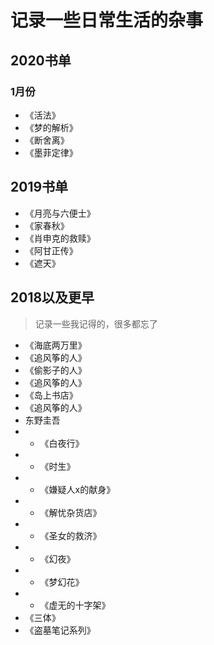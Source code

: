 # 记录一些日常生活的杂事


## 2020书单

### 1月份

- 《活法》<Badge text="38%"/> 
- 《梦的解析》<Badge text="58%"/> 
- 《断舍离》<Badge text="42%"/> 
- 《墨菲定律》<Badge text="12%"/> 

## 2019书单

- 《月亮与六便士》
- 《家春秋》 <Badge text="68%"/> 
- 《肖申克的救赎》
- 《阿甘正传》
- 《遮天》 <Badge text="三阅" type="warn"/>


## 2018以及更早

> 记录一些我记得的，很多都忘了

- 《海底两万里》
- 《追风筝的人》
- 《偷影子的人》
- 《追风筝的人》
- 《岛上书店》
- 《追风筝的人》
- 东野圭吾
- - 《白夜行》
- - 《时生》
- - 《嫌疑人x的献身》
- - 《解忧杂货店》
- - 《圣女的救济》
- - 《幻夜》
- - 《梦幻花》
- - 《虚无的十字架》
- 《三体》
- 《盗墓笔记系列》